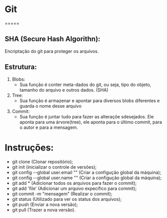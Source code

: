 # Git
=====

## SHA (Secure Hash Algorithn):
Encriptação do git para proteger os arquivos.

## Estrutura:

1. Blobs:
    - Sua função é conter meta-dados do git, ou seja, tipo do objeto, tamanho 
    do arquivo e outros dados. (SHA)
2. Tree:
    - Sua função é armazenar e apontar para diversos blobs diferentes e guarda
    o nome desse arquivo
3. Commit:
    - Sua função é juntar tudo para fazer as alteraçõe sdesejados. Ele aponta
    para uma árvore(tree), ele aponta para o último commit, para o autor e 
    para a mensagem.

# Instruções:

- git clone (Clonar repositório);
- git init (inicializar o controle de versões);
- git config --global user.email "" (Criar a configução global da máquina);
- git config --global user.name "" (Criar a configução global da máquina);
- git add * (Adicionar todos os arquivos para fazer o commit);
- git add 'file' (Adicionar um arquivo expecífico para commit);
- git commit -m "mensagem" (Realizar o commit);
- git status (Utilizado para ver os status dos arquivos);
- git push (Enviar a nova versão);
- git pull (Trazer a nova versão).
